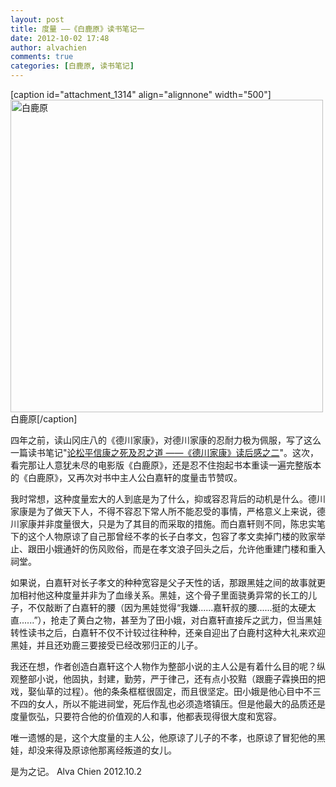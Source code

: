 ```yaml
---
layout: post
title: 度量 ——《白鹿原》读书笔记一
date: 2012-10-02 17:48
author: alvachien
comments: true
categories: [白鹿原, 读书笔记]
---
```

[caption id="attachment_1314" align="alignnone" width="500"]<a href="http://www.alvachien.com/alvablog/wp-content/uploads/2012/10/20240447-1_e.jpg"><img class="size-full wp-image-1314" title="白鹿原" src="http://www.alvachien.com/alvablog/wp-content/uploads/2012/10/20240447-1_e.jpg" alt="白鹿原" width="500" height="500" /></a> 白鹿原[/caption]

四年之前，读山冈庄八的《德川家康》，对德川家康的忍耐力极为佩服，写了这么一篇读书笔记"<a title="论松平信康之死及忍之道 ——《德川家康》读后感之二" href="http://www.alvachien.com/alvablog/?p=215" target="_blank">论松平信康之死及忍之道 ——《德川家康》读后感之二</a>"。这次，看完那让人意犹未尽的电影版《白鹿原》，还是忍不住抱起书本重读一遍完整版本的《白鹿原》，又再次对书中主人公白嘉轩的度量击节赞叹。

我时常想，这种度量宏大的人到底是为了什么，抑或容忍背后的动机是什么。德川家康是为了做天下人，不得不容忍下常人所不能忍受的事情，严格意义上来说，德川家康并非度量很大，只是为了其目的而采取的措施。而白嘉轩则不同，陈忠实笔下的这个人物原谅了自己那曾经不孝的长子白孝文，包容了孝文卖掉门楼的败家举止、跟田小娥通奸的伤风败俗，而是在孝文浪子回头之后，允许他重建门楼和重入祠堂。

如果说，白嘉轩对长子孝文的种种宽容是父子天性的话，那跟黑娃之间的故事就更加相衬他这种度量并非为了血缘关系。黑娃，这个骨子里面骁勇异常的长工的儿子，不仅敲断了白嘉轩的腰（因为黑娃觉得“我嫌......嘉轩叔的腰......挺的太硬太直......”），抢走了黄白之物，甚至为了田小娥，对白嘉轩直接斥之武力，但当黑娃转性读书之后，白嘉轩不仅不计较过往种种，还亲自迎出了白鹿村这种大礼来欢迎黑娃，并且还劝鹿三要接受已经改邪归正的儿子。

我还在想，作者创造白嘉轩这个人物作为整部小说的主人公是有着什么目的呢？纵观整部小说，他固执，封建，勤劳，严于律己，还有点小狡黠（跟鹿子霖换田的把戏，娶仙草的过程）。他的条条框框很固定，而且很坚定。田小娥是他心目中不三不四的女人，所以不能进祠堂，死后作乱也必须造塔镇压。但是他最大的品质还是度量恢弘，只要符合他的价值观的人和事，他都表现得很大度和宽容。

唯一遗憾的是，这个大度量的主人公，他原谅了儿子的不孝，也原谅了冒犯他的黑娃，却没来得及原谅他那离经叛道的女儿。

是为之记。
Alva Chien
2012.10.2
